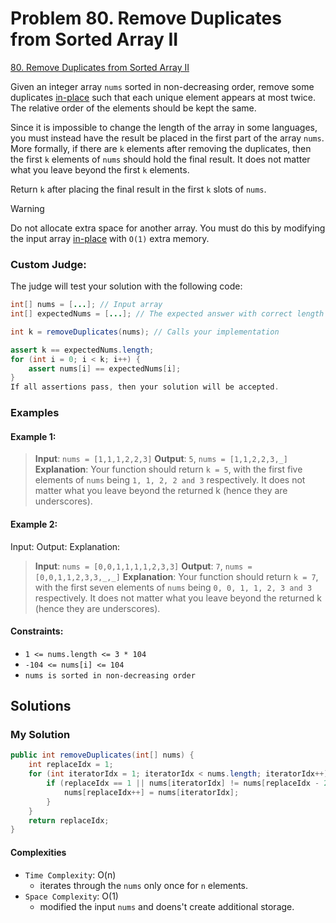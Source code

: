 # Problem 80. Remove Duplicates from Sorted Array II


[80. Remove Duplicates from Sorted Array II](https://leetcode.com/problems/remove-duplicates-from-sorted-array-ii/description/?envType=study-plan-v2&envId=top-interview-150)

Given an integer array `nums` sorted in non-decreasing order, remove some duplicates [in-place](https://en.wikipedia.org/wiki/In-place_algorithm) such that each unique element appears at most twice. The relative order of the elements should be kept the same.

Since it is impossible to change the length of the array in some languages, you must instead have the result be placed in the first part of the array `nums`. More formally, if there are `k` elements after removing the duplicates, then the first `k` elements of `nums` should hold the final result. It does not matter what you leave beyond the first `k` elements.

Return `k` after placing the final result in the first `k` slots of `nums`.

> [!WARNING]
> Do not allocate extra space for another array.
> You must do this by modifying the input array [in-place](https://en.wikipedia.org/wiki/In-place_algorithm) with `O(1)` extra memory.

### Custom Judge:

The judge will test your solution with the following code:

```java
int[] nums = [...]; // Input array
int[] expectedNums = [...]; // The expected answer with correct length

int k = removeDuplicates(nums); // Calls your implementation

assert k == expectedNums.length;
for (int i = 0; i < k; i++) {
    assert nums[i] == expectedNums[i];
}
If all assertions pass, then your solution will be accepted.
```


### Examples

#### Example 1:

> **Input**: `nums = [1,1,1,2,2,3]`
> **Output**: `5`, `nums = [1,1,2,2,3,_]`
> **Explanation**: Your function should return `k = 5`, with the first five elements of `nums` being `1, 1, 2, 2 and 3` respectively. It does not matter what you leave beyond the returned k (hence they are underscores).

#### Example 2:

Input: 
Output: 
Explanation: 

> **Input**: `nums = [0,0,1,1,1,1,2,3,3]`
> **Output**: `7`, `nums = [0,0,1,1,2,3,3,_,_]`
> **Explanation**: Your function should return `k = 7`, with the first seven elements of `nums` being `0, 0, 1, 1, 2, 3 and 3` respectively. It does not matter what you leave beyond the returned k (hence they are underscores).

#### Constraints:

- `1 <= nums.length <= 3 * 104`
- `-104 <= nums[i] <= 104`
- `nums is sorted in non-decreasing order`

## Solutions

### My Solution

```java
public int removeDuplicates(int[] nums) {
    int replaceIdx = 1;
    for (int iteratorIdx = 1; iteratorIdx < nums.length; iteratorIdx++) {
        if (replaceIdx == 1 || nums[iteratorIdx] != nums[replaceIdx - 2]) {
            nums[replaceIdx++] = nums[iteratorIdx];
        }
    }
    return replaceIdx;
}
```
#### Complexities

- `Time Complexity`: O(n)
    - iterates through the `nums` only once for `n` elements.
- `Space Complexity`: O(1)
    - modified the input `nums` and doens't create additional storage.
